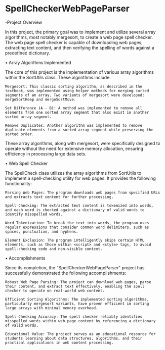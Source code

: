 # SpellCheckerWebPageParser

-Project Overview

In this project, the primary goal was to implement and utilize several array algorithms, most notably mergesort, to create a web page spell checker. The web page spell checker is capable of downloading web pages, extracting text content, and then verifying the spelling of words against a predefined dictionary.

• Array Algorithms Implemented

The core of this project is the implementation of various array algorithms within the SortUtils class. These algorithms include:

    Mergesort: This classic sorting algorithm, as described in the textbook, was implemented using helper methods for merging sorted segments of an array. Two variants of mergesort were developed: mergeSortKeep and mergeSortMove.

    Set Difference (A - B): A method was implemented to remove all elements from one sorted array segment that also exist in another sorted array segment.

    Remove Duplicates: Another algorithm was implemented to remove duplicate elements from a sorted array segment while preserving the sorted order.

These array algorithms, along with mergesort, were specifically designed to operate without the need for extensive memory allocation, ensuring efficiency in processing large data sets.

• Web Spell Checker

The SpellCheck class utilizes the array algorithms from SortUtils to implement a spell-checking utility for web pages. It provides the following functionality:

    Parsing Web Pages: The program downloads web pages from specified URLs and extracts text content for further processing.

    Spell Checking: The extracted text content is tokenized into words, and each word is checked against a dictionary of valid words to identify misspelled words.

    Word Tokenization: To break the text into words, the program uses regular expressions that consider common word delimiters, such as spaces, punctuation, and hyphens.

    Element Exclusion: The program intelligently skips certain HTML elements, such as those within <script> and <style> tags, to avoid spell-checking code and non-visible content.

• Accomplishments

Since its completion, the "SpellCheckerWebPageParser" project has successfully demonstrated the following accomplishments:

    Robust Web Page Parsing: The project can download web pages, parse their content, and extract text effectively, enabling the spell checker to operate on real-world web content.

    Efficient Sorting Algorithms: The implemented sorting algorithms, particularly mergesort variants, have proven efficient in sorting large arrays with minimal memory overhead.

    Spell Checking Accuracy: The spell checker reliably identifies misspelled words within web page content by referencing a dictionary of valid words.

    Educational Value: The project serves as an educational resource for students learning about data structures, algorithms, and their practical applications in web content processing.
